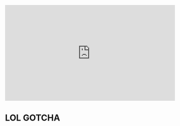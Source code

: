 <html>
  <iframe width="560" height="315" src="https://www.youtube.com/embed/dQw4w9WgXcQ?controls=0&autoplay=1" title="YouTube video player" frameborder="0" allow="accelerometer; autoplay; clipboard-write; encrypted-media; gyroscope; picture-in-picture" allowfullscreen></iframe>
<h1> LOL GOTCHA </h1>
  <script>
   window.onload = function() {
    if(!window.location.hash) {
        window.location = window.location + '#loaded';
        window.location.reload();
    }
}
  </script>
</html>
